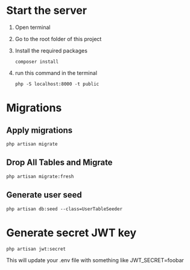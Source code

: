 # Start the server
1. Open terminal
2. Go to the root folder of this project
3. Install the required packages

    ```
    composer install
    ```

4. run this command in the terminal

    ```shell
    php -S localhost:8000 -t public
    ```
# Migrations
## Apply migrations
```
php artisan migrate
```

## Drop All Tables and Migrate
```
php artisan migrate:fresh
```

## Generate user seed
```
php artisan db:seed --class=UserTableSeeder
```

# Generate secret JWT key 
```shell
php artisan jwt:secret
```
This will update your .env file with something like JWT_SECRET=foobar